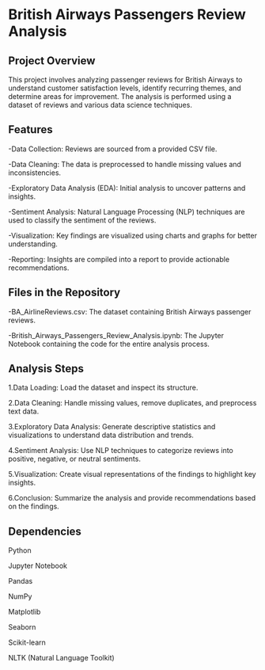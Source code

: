
# British Airways Passengers Review Analysis 

## Project Overview
This project involves analyzing passenger reviews for British Airways to understand customer satisfaction levels, identify recurring themes, and determine areas for improvement. The analysis is performed using a dataset of reviews and various data science techniques.

## Features
-Data Collection: Reviews are sourced from a provided CSV file.

-Data Cleaning: The data is preprocessed to handle missing values and inconsistencies.

-Exploratory Data Analysis (EDA): Initial analysis to uncover patterns and insights.

-Sentiment Analysis: Natural Language Processing (NLP) techniques are used to classify the sentiment of the reviews.

-Visualization: Key findings are visualized using charts and graphs for better understanding.

-Reporting: Insights are compiled into a report to provide actionable recommendations.

## Files in the Repository
-BA_AirlineReviews.csv: The dataset containing British Airways passenger reviews.

-British_Airways_Passengers_Review_Analysis.ipynb: The Jupyter Notebook containing the code for the entire analysis process.

## Analysis Steps
1.Data Loading: Load the dataset and inspect its structure.

2.Data Cleaning: Handle missing values, remove duplicates, and preprocess text data.

3.Exploratory Data Analysis: Generate descriptive statistics and visualizations to understand data distribution and trends.

4.Sentiment Analysis: Use NLP techniques to categorize reviews into positive, negative, or neutral sentiments.

5.Visualization: Create visual representations of the findings to highlight key insights.

6.Conclusion: Summarize the analysis and provide recommendations based on the findings.

## Dependencies
Python

Jupyter Notebook

Pandas

NumPy

Matplotlib

Seaborn

Scikit-learn

NLTK (Natural Language Toolkit)
